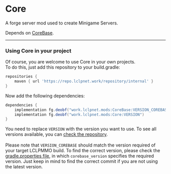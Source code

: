 # Core
A forge server mod used to create Minigame Servers.

Depends on <a href="https://github.com/LCLPYT/CoreBase">CoreBase</a>.

<hr>

### Using Core in your project
Of course, you are welcome to use Core in your own projects.
<br>
To do this, just add this repository to your build.gradle:
```groovy
repositories {
    maven { url 'https://repo.lclpnet.work/repository/internal' }
}
```
Now add the following dependencies:
```groovy
dependencies {
    implementation fg.deobf("work.lclpnet.mods:CoreBase:VERSION_COREBASE") // required by LCLPMMO
    implementation fg.deobf("work.lclpnet.mods:Core:VERSION")
}
```
You need to replace `VERSION` with the version you want to use.
To see all versions available, you can [check the repository](https://repo.lclpnet.work/#artifact~internal/work.lclpnet.mods/Core).<br>
<br>
Please note that `VERSION_COREBASE` should match the version required of your target LCLPMMO build. To find the correct version, please check the [gradle.properties file](https://github.com/LCLPYT/Core/blob/master/gradle.properties), in which `corebase_version` specifies the required version. Just keep in mind to find the correct commit if you are not using the latest version.
